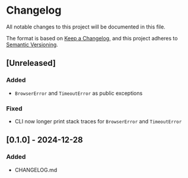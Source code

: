 # Changelog
All notable changes to this project will be documented in this file.

The format is based on [Keep a Changelog](https://keepachangelog.com/en/1.0.0/),
and this project adheres to [Semantic Versioning](https://semver.org/spec/v2.0.0.html).

## [Unreleased]
### Added
- `BrowserError` and `TimeoutError` as public exceptions
### Fixed
- CLI now longer print stack traces for `BrowserError` and `TimeoutError`

## [0.1.0] - 2024-12-28
### Added
- CHANGELOG.md